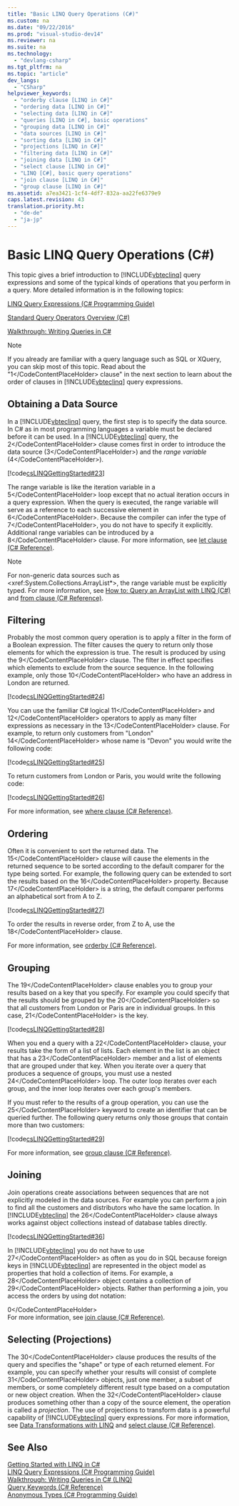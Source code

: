 ```yaml
---
title: "Basic LINQ Query Operations (C#)"
ms.custom: na
ms.date: "09/22/2016"
ms.prod: "visual-studio-dev14"
ms.reviewer: na
ms.suite: na
ms.technology: 
  - "devlang-csharp"
ms.tgt_pltfrm: na
ms.topic: "article"
dev_langs: 
  - "CSharp"
helpviewer_keywords: 
  - "orderby clause [LINQ in C#]"
  - "ordering data [LINQ in C#]"
  - "selecting data [LINQ in C#]"
  - "queries [LINQ in C#], basic operations"
  - "grouping data [LINQ in C#]"
  - "data sources [LINQ in C#]"
  - "sorting data [LINQ in C#]"
  - "projections [LINQ in C#]"
  - "filtering data [LINQ in C#]"
  - "joining data [LINQ in C#]"
  - "select clause [LINQ in C#]"
  - "LINQ [C#], basic query operations"
  - "join clause [LINQ in C#]"
  - "group clause [LINQ in C#]"
ms.assetid: a7ea3421-1cf4-4df7-832a-aa22fe6379e9
caps.latest.revision: 43
translation.priority.ht: 
  - "de-de"
  - "ja-jp"
---
```

# Basic LINQ Query Operations (C#)
This topic gives a brief introduction to [!INCLUDE[vbteclinq](../vs140/includes/vbteclinq_md.md)] query expressions and some of the typical kinds of operations that you perform in a query. More detailed information is in the following topics:  
  
 [LINQ Query Expressions (C# Programming Guide)](../vs140/linq-query-expressions--csharp-programming-guide-.md)  
  
 [Standard Query Operators Overview (C#)](../vs140/standard-query-operators-overview--csharp-.md)  
  
 [Walkthrough: Writing Queries in C#](../vs140/walkthrough--writing-queries-in-csharp--linq-.md)  
  
> [!NOTE]
>  If you already are familiar with a query language such as SQL or XQuery, you can skip most of this topic. Read about the "<CodeContentPlaceHolder>1\</CodeContentPlaceHolder> clause" in the next section to learn about the order of clauses in [!INCLUDE[vbteclinq](../vs140/includes/vbteclinq_md.md)] query expressions.  
  
## Obtaining a Data Source  
 In a [!INCLUDE[vbteclinq](../vs140/includes/vbteclinq_md.md)] query, the first step is to specify the data source. In C# as in most programming languages a variable must be declared before it can be used. In a [!INCLUDE[vbteclinq](../vs140/includes/vbteclinq_md.md)] query, the <CodeContentPlaceHolder>2\</CodeContentPlaceHolder> clause comes first in order to introduce the data source (<CodeContentPlaceHolder>3\</CodeContentPlaceHolder>) and the *range variable* (<CodeContentPlaceHolder>4\</CodeContentPlaceHolder>).  
  
 [!code[csLINQGettingStarted#23](../vs140/codesnippet/CSharp/basic-linq-query-operations--csharp-_1.cs)]  
  
 The range variable is like the iteration variable in a <CodeContentPlaceHolder>5\</CodeContentPlaceHolder> loop except that no actual iteration occurs in a query expression. When the query is executed, the range variable will serve as a reference to each successive element in <CodeContentPlaceHolder>6\</CodeContentPlaceHolder>. Because the compiler can infer the type of <CodeContentPlaceHolder>7\</CodeContentPlaceHolder>, you do not have to specify it explicitly. Additional range variables can be introduced by a <CodeContentPlaceHolder>8\</CodeContentPlaceHolder> clause. For more information, see [let clause (C# Reference)](../vs140/let-clause--csharp-reference-.md).  
  
> [!NOTE]
>  For non-generic data sources such as \<xref:System.Collections.ArrayList*>, the range variable must be explicitly typed. For more information, see [How to: Query an ArrayList with LINQ (C#)](../vs140/how-to--query-an-arraylist-with-linq--csharp-.md) and [from clause (C# Reference)](../vs140/from-clause--csharp-reference-.md).  
  
## Filtering  
 Probably the most common query operation is to apply a filter in the form of a Boolean expression. The filter causes the query to return only those elements for which the expression is true. The result is produced by using the <CodeContentPlaceHolder>9\</CodeContentPlaceHolder> clause. The filter in effect specifies which elements to exclude from the source sequence. In the following example, only those <CodeContentPlaceHolder>10\</CodeContentPlaceHolder> who have an address in London are returned.  
  
 [!code[csLINQGettingStarted#24](../vs140/codesnippet/CSharp/basic-linq-query-operations--csharp-_2.cs)]  
  
 You can use the familiar C# logical <CodeContentPlaceHolder>11\</CodeContentPlaceHolder> and <CodeContentPlaceHolder>12\</CodeContentPlaceHolder> operators to apply as many filter expressions as necessary in the <CodeContentPlaceHolder>13\</CodeContentPlaceHolder> clause. For example, to return only customers from "London" <CodeContentPlaceHolder>14\</CodeContentPlaceHolder> whose name is "Devon" you would write the following code:  
  
 [!code[csLINQGettingStarted#25](../vs140/codesnippet/CSharp/basic-linq-query-operations--csharp-_3.cs)]  
  
 To return customers from London or Paris, you would write the following code:  
  
 [!code[csLINQGettingStarted#26](../vs140/codesnippet/CSharp/basic-linq-query-operations--csharp-_4.cs)]  
  
 For more information, see [where clause (C# Reference)](../vs140/where-clause--csharp-reference-.md).  
  
## Ordering  
 Often it is convenient to sort the returned data. The <CodeContentPlaceHolder>15\</CodeContentPlaceHolder> clause will cause the elements in the returned sequence to be sorted according to the default comparer for the type being sorted. For example, the following query can be extended to sort the results based on the <CodeContentPlaceHolder>16\</CodeContentPlaceHolder> property. Because <CodeContentPlaceHolder>17\</CodeContentPlaceHolder> is a string, the default comparer performs an alphabetical sort from A to Z.  
  
 [!code[csLINQGettingStarted#27](../vs140/codesnippet/CSharp/basic-linq-query-operations--csharp-_5.cs)]  
  
 To order the results in reverse order, from Z to A, use the <CodeContentPlaceHolder>18\</CodeContentPlaceHolder> clause.  
  
 For more information, see [orderby (C# Reference)](../vs140/orderby-clause--csharp-reference-.md).  
  
## Grouping  
 The <CodeContentPlaceHolder>19\</CodeContentPlaceHolder> clause enables you to group your results based on a key that you specify. For example you could specify that the results should be grouped by the <CodeContentPlaceHolder>20\</CodeContentPlaceHolder> so that all customers from London or Paris are in individual groups. In this case, <CodeContentPlaceHolder>21\</CodeContentPlaceHolder> is the key.  
  
 [!code[csLINQGettingStarted#28](../vs140/codesnippet/CSharp/basic-linq-query-operations--csharp-_6.cs)]  
  
 When you end a query with a <CodeContentPlaceHolder>22\</CodeContentPlaceHolder> clause, your results take the form of a list of lists. Each element in the list is an object that has a <CodeContentPlaceHolder>23\</CodeContentPlaceHolder> member and a list of elements that are grouped under that key. When you iterate over a query that produces a sequence of groups, you must use a nested <CodeContentPlaceHolder>24\</CodeContentPlaceHolder> loop. The outer loop iterates over each group, and the inner loop iterates over each group's members.  
  
 If you must refer to the results of a group operation, you can use the <CodeContentPlaceHolder>25\</CodeContentPlaceHolder> keyword to create an identifier that can be queried further. The following query returns only those groups that contain more than two customers:  
  
 [!code[csLINQGettingStarted#29](../vs140/codesnippet/CSharp/basic-linq-query-operations--csharp-_7.cs)]  
  
 For more information, see [group clause (C# Reference)](../vs140/group-clause--csharp-reference-.md).  
  
## Joining  
 Join operations create associations between sequences that are not explicitly modeled in the data sources. For example you can perform a join to find all the customers and distributors who have the same location. In [!INCLUDE[vbteclinq](../vs140/includes/vbteclinq_md.md)] the <CodeContentPlaceHolder>26\</CodeContentPlaceHolder> clause always works against object collections instead of database tables directly.  
  
 [!code[csLINQGettingStarted#36](../vs140/codesnippet/CSharp/basic-linq-query-operations--csharp-_8.cs)]  
  
 In [!INCLUDE[vbteclinq](../vs140/includes/vbteclinq_md.md)] you do not have to use <CodeContentPlaceHolder>27\</CodeContentPlaceHolder> as often as you do in SQL because foreign keys in [!INCLUDE[vbteclinq](../vs140/includes/vbteclinq_md.md)] are represented in the object model as properties that hold a collection of items. For example, a <CodeContentPlaceHolder>28\</CodeContentPlaceHolder> object contains a collection of <CodeContentPlaceHolder>29\</CodeContentPlaceHolder> objects. Rather than performing a join, you access the orders by using dot notation:  
  
<CodeContentPlaceHolder>0\</CodeContentPlaceHolder>  
 For more information, see [join clause (C# Reference)](../vs140/join-clause--csharp-reference-.md).  
  
## Selecting (Projections)  
 The <CodeContentPlaceHolder>30\</CodeContentPlaceHolder> clause produces the results of the query and specifies the "shape" or type of each returned element. For example, you can specify whether your results will consist of complete <CodeContentPlaceHolder>31\</CodeContentPlaceHolder> objects, just one member, a subset of members, or some completely different result type based on a computation or new object creation. When the <CodeContentPlaceHolder>32\</CodeContentPlaceHolder> clause produces something other than a copy of the source element, the operation is called a *projection*. The use of projections to transform data is a powerful capability of [!INCLUDE[vbteclinq](../vs140/includes/vbteclinq_md.md)] query expressions. For more information, see [Data Transformations with LINQ](../vs140/data-transformations-with-linq--csharp-.md) and [select clause (C# Reference)](../vs140/select-clause--csharp-reference-.md).  
  
## See Also  
 [Getting Started with LINQ in C#](../vs140/getting-started-with-linq-in-csharp.md)   
 [LINQ Query Expressions (C# Programming Guide)](../vs140/linq-query-expressions--csharp-programming-guide-.md)   
 [Walkthrough: Writing Queries in C# (LINQ)](../vs140/walkthrough--writing-queries-in-csharp--linq-.md)   
 [Query Keywords (C# Reference)](../vs140/query-keywords--csharp-reference-.md)   
 [Anonymous Types (C# Programming Guide)](../vs140/anonymous-types--csharp-programming-guide-.md)